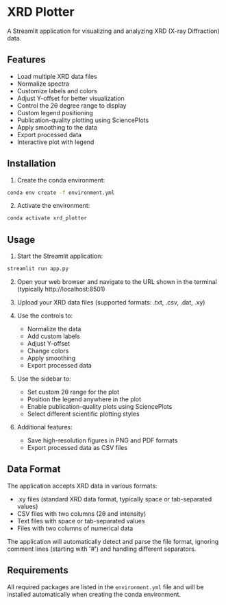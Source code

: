 # XRD Plotter

A Streamlit application for visualizing and analyzing XRD (X-ray Diffraction) data.

## Features

- Load multiple XRD data files
- Normalize spectra
- Customize labels and colors
- Adjust Y-offset for better visualization
- Control the 2θ degree range to display
- Custom legend positioning
- Publication-quality plotting using SciencePlots
- Apply smoothing to the data
- Export processed data
- Interactive plot with legend

## Installation

1. Create the conda environment:
```bash
conda env create -f environment.yml
```

2. Activate the environment:
```bash
conda activate xrd_plotter
```

## Usage

1. Start the Streamlit application:
```bash
streamlit run app.py
```

2. Open your web browser and navigate to the URL shown in the terminal (typically http://localhost:8501)

3. Upload your XRD data files (supported formats: .txt, .csv, .dat, .xy)

4. Use the controls to:
   - Normalize the data
   - Add custom labels
   - Adjust Y-offset
   - Change colors
   - Apply smoothing
   - Export processed data

5. Use the sidebar to:
   - Set custom 2θ range for the plot
   - Position the legend anywhere in the plot
   - Enable publication-quality plots using SciencePlots
   - Select different scientific plotting styles

6. Additional features:
   - Save high-resolution figures in PNG and PDF formats
   - Export processed data as CSV files

## Data Format

The application accepts XRD data in various formats:
- .xy files (standard XRD data format, typically space or tab-separated values)
- CSV files with two columns (2θ and intensity)
- Text files with space or tab-separated values
- Files with two columns of numerical data

The application will automatically detect and parse the file format, ignoring comment lines (starting with '#') and handling different separators.

## Requirements

All required packages are listed in the `environment.yml` file and will be installed automatically when creating the conda environment. 